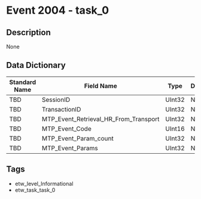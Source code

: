 # Event 2004 - task_0

## Description
None

## Data Dictionary
|Standard Name|Field Name|Type|Description|Sample Value|
|---|---|---|---|---|
|TBD|SessionID|UInt32|None|`None`|
|TBD|TransactionID|UInt32|None|`None`|
|TBD|MTP_Event_Retrieval_HR_From_Transport|UInt32|None|`None`|
|TBD|MTP_Event_Code|UInt16|None|`None`|
|TBD|MTP_Event_Param_count|UInt32|None|`None`|
|TBD|MTP_Event_Params|UInt32|None|`None`|

## Tags
* etw_level_Informational
* etw_task_task_0